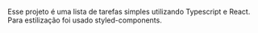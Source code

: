 Esse projeto é uma lista de tarefas simples utilizando Typescript e React.
<br>
Para estilização foi usado styled-components.
